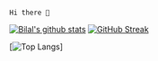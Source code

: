                                                                                Hi there 👋                               


[![Bilal's github stats](https://github-readme-stats.vercel.app/api?username=bilal-23&count_private=true&show_icons=true&theme=radical&hide_rank=false)](https://github.com/anuraghazra/github-readme-stats)
[![GitHub Streak](https://github-readme-streak-stats.herokuapp.com/?user=DenverCoder1)](https://git.io/streak-stats)


[![Top Langs](https://github-readme-stats.vercel.app/api/top-langs/?username=bilal-23)]
